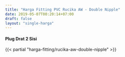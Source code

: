 ```yaml
---
title: "Harga Fitting PVC Rucika AW - Double Nipple"
date: 2019-05-07T00:20:14+07:00
draft: false
layout: "single-harga"
---
```


#### Plug Drat 2 Sisi

{{< partial "harga-fitting/rucika-aw-double-nipple" >}}